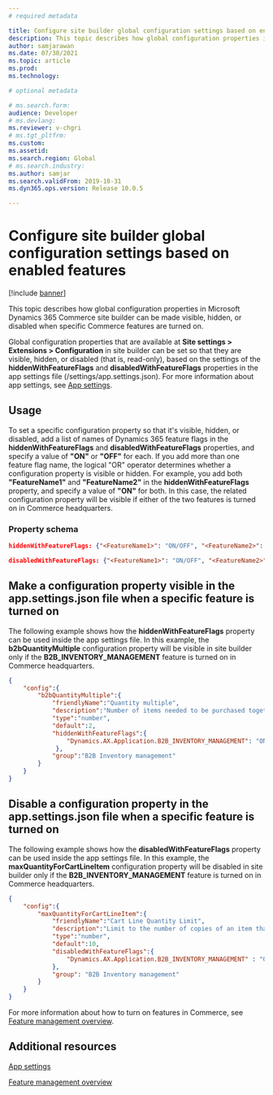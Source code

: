 ```yaml
---
# required metadata

title: Configure site builder global configuration settings based on enabled features
description: This topic describes how global configuration properties in Microsoft Dynamics 365 Commerce site builder can be made visible, hidden, or disabled when specific Commerce features are turned on.
author: samjarawan
ms.date: 07/30/2021
ms.topic: article
ms.prod: 
ms.technology: 

# optional metadata

# ms.search.form: 
audience: Developer
# ms.devlang: 
ms.reviewer: v-chgri
# ms.tgt_pltfrm: 
ms.custom: 
ms.assetid: 
ms.search.region: Global
# ms.search.industry: 
ms.author: samjar
ms.search.validFrom: 2019-10-31
ms.dyn365.ops.version: Release 10.0.5

---
```


# Configure site builder global configuration settings based on enabled features

[!include [banner](../includes/banner.md)]

This topic describes how global configuration properties in Microsoft Dynamics 365 Commerce site builder can be made visible, hidden, or disabled when specific Commerce features are turned on.

Global configuration properties that are available at **Site settings \> Extensions \> Configuration** in site builder can be set so that they are visible, hidden, or disabled (that is, read-only), based on the settings of the **hiddenWithFeatureFlags** and **disabledWithFeatureFlags** properties in the app settings file (/settings/app.settings.json). For more information about app settings, see [App settings](app-settings.md).

## Usage

To set a specific configuration property so that it's visible, hidden, or disabled, add a list of names of Dynamics 365 feature flags in the **hiddenWithFeatureFlags** and **disabledWithFeatureFlags** properties, and specify a value of **"ON"** or **"OFF"** for each. If you add more than one feature flag name, the logical "OR" operator determines whether a configuration property is visible or hidden. For example, you add both **"FeatureName1"** and **"FeatureName2"** in the **hiddenWithFeatureFlags** property, and specify a value of **"ON"** for both. In this case, the related configuration property will be visible if either of the two features is turned on in Commerce headquarters.

### Property schema

```json
hiddenWithFeatureFlags: {"<FeatureName1>": "ON/OFF", "<FeatureName2>": "ON/OFF"}
```

```json
disabledWithFeatureFlags: {"<FeatureName1>": "ON/OFF", "<FeatureName2>": "ON/OFF"}
```

## Make a configuration property visible in the app.settings.json file when a specific feature is turned on

The following example shows how the **hiddenWithFeatureFlags** property can be used inside the app settings file. In this example, the **b2bQuantityMultiple** configuration property will be visible in site builder only if the **B2B\_INVENTORY\_MANAGEMENT** feature is turned on in Commerce headquarters.

```json
{ 
    "config":{ 
        "b2bQuantityMultiple":{
            "friendlyName":"Quantity multiple",
            "description":"Number of items needed to be purchased together",
            "type":"number",
            "default":2,
            "hiddenWithFeatureFlags":{
                "Dynamics.AX.Application.B2B_INVENTORY_MANAGEMENT": "ON"
             },
            "group":"B2B Inventory management"
        }
    }
}
```

## Disable a configuration property in the app.settings.json file when a specific feature is turned on

The following example shows how the **disabledWithFeatureFlags** property can be used inside the app settings file. In this example, the **maxQuantityForCartLineItem** configuration property will be disabled in site builder only if the **B2B\_INVENTORY\_MANAGEMENT** feature is turned on in Commerce headquarters.

```json
{
    "config":{
        "maxQuantityForCartLineItem":{
            "friendlyName":"Cart Line Quantity Limit",
            "description":"Limit to the number of copies of an item that can be added to a cart line",
            "type":"number",
            "default":10,
            "disabledWithFeatureFlags":{
                "Dynamics.AX.Application.B2B_INVENTORY_MANAGEMENT" : "ON"
            },
            "group": "B2B Inventory management"
        }
    }
}
```

For more information about how to turn on features in Commerce, see [Feature management overview](/dynamics365/fin-ops-core/fin-ops/get-started/feature-management/feature-management-overview).

## Additional resources

[App settings](app-settings.md)

[Feature management overview](/dynamics365/fin-ops-core/fin-ops/get-started/feature-management/feature-management-overview)
